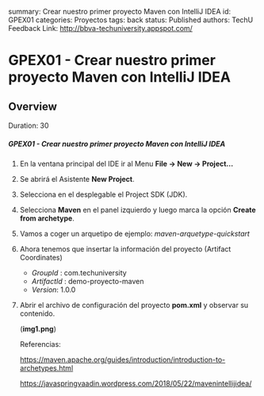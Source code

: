 summary: Crear nuestro primer proyecto Maven con IntelliJ IDEA
id: GPEX01
categories: Proyectos
tags: back
status: Published 
authors: TechU
Feedback Link: http://bbva-techuniversity.appspot.com/

# GPEX01 - Crear nuestro primer proyecto Maven con IntelliJ IDEA
<!-- ------------------------ -->
## Overview 
Duration: 30
##### **GPEX01** - Crear nuestro primer proyecto Maven con IntelliJ IDEA

1. En la ventana principal del IDE ir al Menu **File -> New -> Project…**

2. Se abrirá el Asistente **New Project**.

3. Selecciona en el desplegable el Project SDK (JDK).

4. Selecciona **Maven** en el panel izquierdo y luego marca la opción **Create from archetype**.

5. Vamos a coger un arquetipo de ejemplo: *maven-arquetype-quickstart*

6. Ahora tenemos que insertar la información del proyecto (Artifact Coordinates)

   - *GroupId* : com.techuniversity
   - *ArtifactId* : demo-proyecto-maven
   - *Version*: 1.0.0

7. Abrir el archivo de configuración del proyecto **pom.xml** y observar su contenido.

   (**img1.png**)

   

   Referencias:

   https://maven.apache.org/guides/introduction/introduction-to-archetypes.html

   https://javaspringvaadin.wordpress.com/2018/05/22/mavenintellijidea/